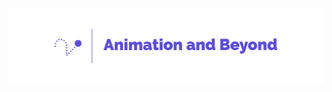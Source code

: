 <img src="Logos/Animation and Beyond-logos_transparent_banner.png" alt="Image" style="display: block; margin: 0 auto" />
